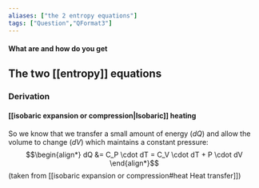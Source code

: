 ```yaml
---
aliases: ["the 2 entropy equations"]
tags: ["Question","QFormat3"]
---
```


#### What are and how do you get
## The two [[entropy]] equations

### Derivation
#### [[isobaric expansion or compression|Isobaric]] heating

So we know that we transfer a small amount of energy ($dQ$) and allow the volume to change ($dV$) which maintains a constant pressure:
$$\begin{align*}
dQ &= C_P \cdot dT = C_V \cdot dT + P \cdot dV
\end{align*}$$
(taken from [[isobaric expansion or compression#heat Heat transfer]])

